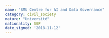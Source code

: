 ```yaml
---
name: "SMU Centre for AI and Data Governance"
category: civil_society
nature: "Université"
nationality: SGP
date_signed: '2018-11-12'
---
```

    